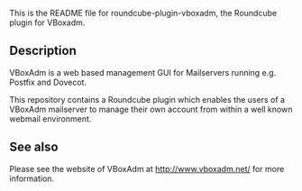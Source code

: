 This is the README file for roundcube-plugin-vboxadm,
the Roundcube plugin for VBoxadm.

## Description

VBoxAdm is a web based management GUI for Mailservers
running e.g. Postfix and Dovecot.

This repository contains a Roundcube plugin which
enables the users of a VBoxAdm mailserver to manage their
own account from within a well known webmail environment.

## See also

Please see the website of VBoxAdm at http://www.vboxadm.net/
for more information.